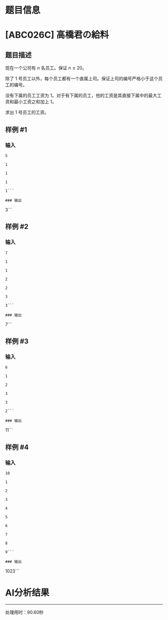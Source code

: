 # 题目信息

# [ABC026C] 高橋君の給料

## 题目描述

现在一个公司有 $n$ 名员工。保证 $n\le20$。

除了 $1$ 号员工以外，每个员工都有一个直属上司。保证上司的编号严格小于这个员工的编号。

没有下属的员工工资为 $1$。对于有下属的员工，他的工资是其直接下属中的最大工资和最小工资之和加上 $1$。

求出 $1$ 号员工的工资。

## 样例 #1

### 输入

```
5

1

1

1

1```

### 输出

```
3```

## 样例 #2

### 输入

```
7

1

1

2

2

3

3```

### 输出

```
7```

## 样例 #3

### 输入

```
6

1

2

3

3

2```

### 输出

```
11```

## 样例 #4

### 输入

```
10

1

2

3

4

5

6

7

8

9```

### 输出

```
1023```

# AI分析结果



---
处理用时：90.60秒
